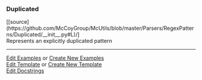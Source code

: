 ### <a id="McUtils.Parsers.RegexPatterns.Duplicated">Duplicated</a> 
<div class="docs-source-link" markdown="1">
[[source](https://github.com/McCoyGroup/McUtils/blob/master/Parsers/RegexPatterns/Duplicated/__init__.py#L)/]
</div>
Represents an explicitly duplicated pattern



___

[Edit Examples](https://github.com/McCoyGroup/McUtils/edit/master/ci/examples/McUtils/Parsers/RegexPatterns/Duplicated.md) or 
[Create New Examples](https://github.com/McCoyGroup/McUtils/new/master/?filename=ci/examples/McUtils/Parsers/RegexPatterns/Duplicated.md) <br/>
[Edit Template](https://github.com/McCoyGroup/McUtils/edit/master/ci/docs/McUtils/Parsers/RegexPatterns/Duplicated.md) or 
[Create New Template](https://github.com/McCoyGroup/McUtils/new/master/?filename=ci/docs/templates/McUtils/Parsers/RegexPatterns/Duplicated.md) <br/>
[Edit Docstrings](https://github.com/McCoyGroup/McUtils/edit/master/Parsers/RegexPatterns/Duplicated/__init__.py#L?message=Update%20Docs)

